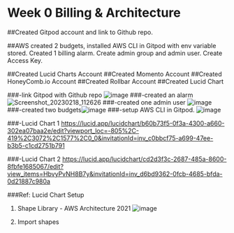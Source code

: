 # Week 0 Billing & Architecture

##Created Gitpod account and link to Github repo. 

##AWS created 2 budgets, installed AWS CLI in Gitpod with env variable stored. Created 1 billing alarm. Create admin group and admin user. Create Access Key. 

##Created Lucid Charts Account
##Created Momento Account
##Created HoneyComb.io Account
##Created Rollbar Account
##Created Lucid Chart

###-link Gitpod with Github repo ![image](https://user-images.githubusercontent.com/116926319/219903874-322af5c5-1132-4f6e-9c8c-e56a7c9f3576.png)
###-created an alarm ![Screenshot_20230218_112626](https://user-images.githubusercontent.com/116926319/219865841-3e22da6b-4c2f-4cce-a692-eaf5d7121e9c.png)
###-created one admin user ![image](https://user-images.githubusercontent.com/116926319/219865993-5b9d763f-781d-4b0b-b403-7243ace6da63.png)
###-created two budgets![image](https://user-images.githubusercontent.com/116926319/219866137-1256f35d-8139-4be2-b51a-cbf4b6946942.png)
###-setup AWS CLI in Gitpod. 
![image](https://user-images.githubusercontent.com/116926319/219940437-88004733-35d1-4358-abbe-68d7934a030f.png)

###-Lucid Chart 1 https://lucid.app/lucidchart/b60b73f5-0f3a-4300-a660-302ea07baa2e/edit?viewport_loc=-805%2C-419%2C3072%2C1577%2C0_0&invitationId=inv_c0bbcf75-a699-47ee-b3b5-c1cd2751b791

###-Lucid Chart 2
https://lucid.app/lucidchart/cd2d3f3c-2687-485a-8600-8fbfe1685067/edit?view_items=HbvyPvNH8B7y&invitationId=inv_d6bd9362-0fcb-4685-bfda-0d21887c980a

###Ref: Lucid Chart Setup
1. Shape Library - AWS Architecture 2021
![image](https://user-images.githubusercontent.com/116926319/219905030-3f0edc20-d231-42b8-96ac-ad61feae7d66.png)

2. Import shapes
